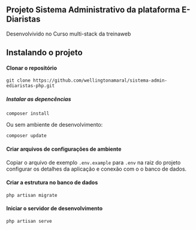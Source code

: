 ## Projeto Sistema Administrativo da plataforma E-Diaristas

Desenvolvivido no Curso multi-stack da treinaweb

## Instalando o projeto

#### Clonar o repositório

```
git clone https://github.com/wellingtonamaral/sistema-admin-ediaristas-php.git
```

##### Instalar as depencências

```
composer install
```
 
 Ou sem ambiente de desenvolvimento:

```
composer update
```

#### Criar arquivos de configurações de ambiente

Copiar o arquivo de exemplo `.env.example` para `.env` na raiz do projeto
configurar os detalhes da aplicação e conexão com o o banco de dados.

#### Criar a estrutura no banco de dados

```
php artisan migrate
```

#### Iniciar o servidor de desenvolvimento

```
php artisan serve
```

